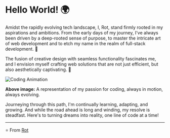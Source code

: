 # Hello World! 🌍

Amidst the rapidly evolving tech landscape, I, Rot, stand firmly rooted in my aspirations and ambitions. From the early days of my journey, I've always been driven by a deep-rooted sense of purpose, to master the intricate art of web development and to etch my name in the realm of full-stack development. 💼

The fusion of creative design with seamless functionality fascinates me, and I envision myself crafting web solutions that are not just efficient, but also aesthetically captivating. 🎨

![Coding Animation](https://i.giphy.com/media/2IudUHdI075HL02Pkk/giphy.webp)

**Above image:** A representation of my passion for coding, always in motion, always evolving.

Journeying through this path, I'm continually learning, adapting, and growing. And while the road ahead is long and winding, my resolve is steadfast. Here's to turning dreams into reality, one line of code at a time!

---

⭐️ From [Rot](https://github.com/Doanminhtruong21dh113073)
